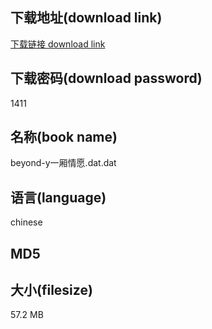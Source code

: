 ## 下载地址(download link)
[下载链接 download link](https://voluble-croquembouche-d321dc.netlify.app/?s=beyond-y%E4%B8%80%E5%8E%A2%E6%83%85%E6%84%BF.dat)

## 下载密码(download password)
1411

## 名称(book name)
beyond-y一厢情愿.dat.dat

## 语言(language)
chinese

## MD5


## 大小(filesize)
57.2 MB

